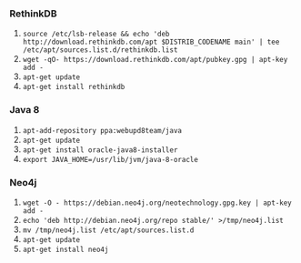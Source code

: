 ### RethinkDB
1. `source /etc/lsb-release && echo 'deb http://download.rethinkdb.com/apt $DISTRIB_CODENAME main' | tee /etc/apt/sources.list.d/rethinkdb.list`
1. `wget -qO- https://download.rethinkdb.com/apt/pubkey.gpg | apt-key add -`
1. `apt-get update`
1. `apt-get install rethinkdb`

### Java 8
1. `apt-add-repository ppa:webupd8team/java`
1. `apt-get update`
1. `apt-get install oracle-java8-installer`
1. `export JAVA_HOME=/usr/lib/jvm/java-8-oracle`

### Neo4j
1. `wget -O - https://debian.neo4j.org/neotechnology.gpg.key | apt-key add -`
1. `echo 'deb http://debian.neo4j.org/repo stable/' >/tmp/neo4j.list`
1. `mv /tmp/neo4j.list /etc/apt/sources.list.d`
1. `apt-get update`
1. `apt-get install neo4j`
